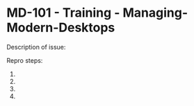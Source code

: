 #  MD-101 - Training - Managing-Modern-Desktops


Description of issue:


Repro steps:

1.
1.
1.
1.
